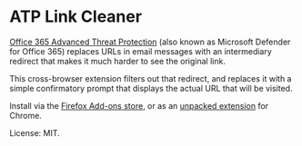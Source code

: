 # ATP Link Cleaner

[Office 365 Advanced Threat Protection](https://docs.microsoft.com/en-gb/office365/servicedescriptions/office-365-advanced-threat-protection-service-description) (also known as Microsoft Defender for Office 365) replaces URLs in email messages with an intermediary redirect that makes it much harder to see the original link.

This cross-browser extension filters out that redirect, and replaces it with a simple confirmatory prompt that displays the actual URL that will be visited.

Install via the [Firefox Add-ons store](https://addons.mozilla.org/firefox/addon/atp-link-cleaner/), or as an [unpacked extension](https://developer.chrome.com/docs/extensions/get-started/tutorial/hello-world?hl=en#load-unpacked) for Chrome.

License: MIT.
